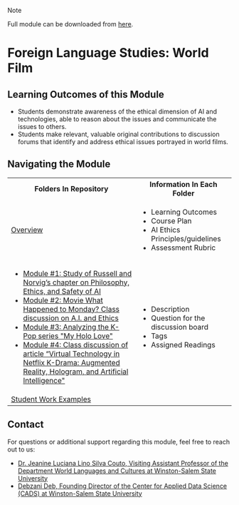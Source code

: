> [!NOTE]
> Full module can be downloaded from [here](https://github.com/CADS-WSSU/WSSU-AI-Ethics-Modules/blob/main/AI%20in%20Business%20Ethics/AI%20in%20Business%20Ethics%20Module.pdf). 
# Foreign Language Studies: World Film

## Learning Outcomes of this Module

* Students demonstrate awareness of the ethical dimension of AI and technologies, able to reason about the issues and communicate the issues to others.
* Students make relevant, valuable original contributions to discussion forums that identify and address ethical issues portrayed in world films.


## Navigating the Module
<table>
  <tbody>
    <tr>
      <th>Folders In Repository</th>
      <th>Information In Each Folder</th>
    </tr>
    <tr>
      <td><a href="https://github.com/CADS-WSSU/WSSU-AI-Ethics-Modules/tree/main/Foreign%20Language%20Studies:%20World%20Film/Overview">Overview</a></td>
      <td>
        <ul>
          <li>Learning Outcomes </li>
          <li>Course Plan</li>
          <li>AI Ethics Principles/guidelines</li>
          <li>Assessment Rubric</li>
        </ul>
      </td>
    </tr>
    <tr>
      <td>
        <ul>
          <li><a href="https://github.com/CADS-WSSU/WSSU-AI-Ethics-Modules/tree/main/Foreign%20Language%20Studies:%20World%20Film/Module%20%231:%20Study%20of%20Russell%20and%20Norvig%E2%80%99s%20chapter%20on%20Philosophy,%20Ethics,%20and%20Safety%20of%20AI">Module #1: Study of Russell and Norvig’s chapter on Philosophy, Ethics, and Safety of AI</a></li>
          <li><a href="https://github.com/CADS-WSSU/WSSU-AI-Ethics-Modules/tree/main/Foreign%20Language%20Studies:%20World%20Film/Module%20%232:%20Movie%20What%20Happened%20to%20Monday%3F%20Class%20discussion%20on%20A.I.%20and%20Ethics">Module #2: Movie What Happened to Monday? Class discussion on A.I. and Ethics</a></li>
           <li><a href="https://github.com/CADS-WSSU/WSSU-AI-Ethics-Modules/tree/main/Foreign%20Language%20Studies:%20World%20Film/Module%20%233:%20Analyzing%20the%20K-Pop%20series%20%22My%20Holo%20Love%22">Module #3: Analyzing the K-Pop series "My Holo Love"</a></li>
          <li><a href="https://github.com/CADS-WSSU/WSSU-AI-Ethics-Modules/tree/main/Foreign%20Language%20Studies:%20World%20Film/Module%20%234:%20Class%20discussion%20of%20article%20%E2%80%9CVirtual%20Technology%20in%20Netflix%20K-Drama:%20Augmented%20Reality,%20Hologram,%20and%20Artificial%20Intelligence%22">Module #4: Class discussion of article “Virtual Technology in Netflix K-Drama: Augmented Reality, Hologram, and Artificial Intelligence"</a></li>
        </ul>
      </td>
      <td>
        <ul>
          <li>Description</li>
          <li>Question for the discussion board</li>
          <li>Tags</li>
          <li>Assigned Readings</li>
        </ul>
      </td>
    </tr>
    <tr>
      <td><a href="">Student Work Examples</a></td>
      <td>
      </td>
    </tr>
  </tbody>
</table>

## Contact
For questions or additional support regarding this module, feel free to reach out to us:
* [Dr. Jeanine Luciana Lino Silva Couto, Visiting Assistant Professor of the Department World Languages and Cultures
at Winston-Salem State University](mailto:coutojl@wssu.edu)
* [Debzani Deb, Founding Director of the Center for Applied Data Science (CADS) at Winston-Salem State University](mailto:debd@wssu.edu)

